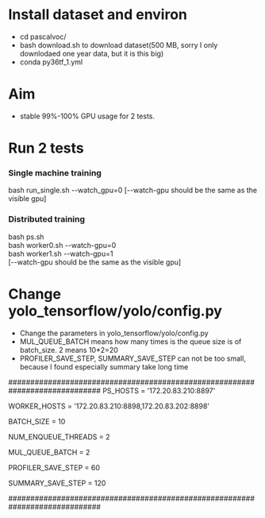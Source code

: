 # Install dataset and environ
- cd pascalvoc/  
- bash download.sh  to download dataset(500 MB, sorry I only downlodaed one year data, but it is this big)
- conda py36tf_1.yml


# Aim
- stable 99%-100% GPU usage for 2 tests.

#  Run 2 tests
### Single machine training 
bash run_single.sh --watch_gpu=0 [--watch-gpu should be the same as the visible gpu]
### Distributed training  
bash ps.sh  
bash worker0.sh --watch-gpu=0  
bash worker1.sh  --watch-gpu=1  
[--watch-gpu should be the same as the visible gpu]

# Change yolo_tensorflow/yolo/config.py
- Change the parameters in yolo_tensorflow/yolo/config.py  
- MUL_QUEUE_BATCH means how many times is the queue size is of batch_size. 2 means 10*2=20
- PROFILER_SAVE_STEP, SUMMARY_SAVE_STEP can not be too small, because I found especially summary take long time

#############################################################################
PS_HOSTS  = '172.20.83.210:8897'

WORKER_HOSTS = '172.20.83.210:8898,172.20.83.202:8898'

BATCH_SIZE = 10

NUM_ENQUEUE_THREADS = 2

MUL_QUEUE_BATCH = 2

PROFILER_SAVE_STEP = 60

SUMMARY_SAVE_STEP = 120

#############################################################################

